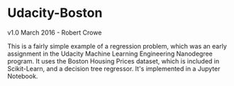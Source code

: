# Udacity-Boston

v1.0 March 2016 - Robert Crowe

This is a fairly simple example of a regression problem, which was an early assignment in
the Udacity Machine Learning Engineering Nanodegree program.  It uses the Boston
Housing Prices dataset, which is included in Scikit-Learn, and a decision tree regressor.
It's implemented in a Jupyter Notebook.